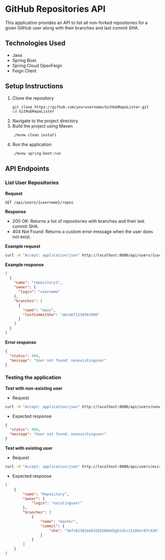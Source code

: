 # GitHub Repositories API

This application provides an API to list all non-forked repositories for a given GitHub user along with their branches and last commit SHA.

## Technologies Used

- Java
- Spring Boot
- Spring Cloud OpenFeign
- Feign Client

## Setup Instructions

1. Clone the repository
    ```sh
    git clone https://github.com/yourusername/GitHubRepoLister.git
    cd GitHubRepoLister
    ```  
2. Navigate to the project directory
3. Build the project using Maven
    ```sh
    ./mvnw clean install
    ```
4. Run the application
    ```sh
    ./mvnw spring-boot:run
    ```

## API Endpoints

### List User Repositories

**Request**
```http
GET /api/users/{username}/repos
```
**Response**
- 200 OK: Returns a list of repositories with branches and their last commit SHA.
- 404  Not Found: Returns a custom error message when the user does not exist.

**Example request**
```sh
curl -H "Accept: application/json" http://localhost:8080/api/users/{username}/repos
```

**Example response**
```json
[
  {
    "name": "repository1",
    "owner": {
      "login": "username"
    },
    "branches": [
      {
        "name": "main",
        "lastCommitSha": "abcdef1234567890"
      }
    ]
  }
]
```
**Error response**
```json
{
  "status": 404,
  "message": "User not found: nonexistinguser"
}
```
### Testing the application

**Test with non-existing user**

- Request
```sh
curl -H "Accept: application/json" http://localhost:8080/api/users/nonexistinguser/repos
```
- Expected response
```json
{
  "status": 404,
  "message": "User not found: nonexistinguser"
}
```
**Test with existing user**
- Request
```sh
curl -H "Accept: application/json" http://localhost:8080/api/users/existinguser/repos
```
- Expected response
```json
[
    {
        "name": "Repository",
        "owner": {
            "login": "existinguser"
        },
        "branches": [
            {
                "name": "master",
                "commit": {
                    "sha": "3efv62382ed432625060d2g51d1c12s85er87c426"
                }
            }
        ]
    }
]
```
